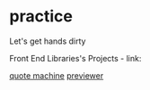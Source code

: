 # practice
Let's get hands dirty 

Front End Libraries's Projects - link:

[quote machine](https://a331998513.github.io/practice/quote_machine/)
[previewer](https://a331998513.github.io/practice/previewer/)
